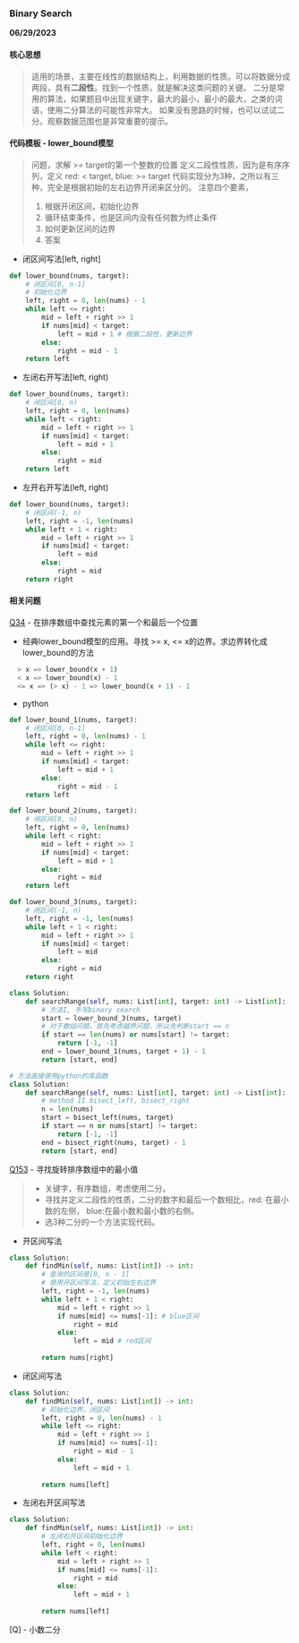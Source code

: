 ### Binary Search

**06/29/2023**

#### 核心思想
> 适用的场景，主要在线性的数据结构上，利用数据的性质。可以将数据分成两段，具有**二段性**。找到一个性质，就是解决这类问题的关键。
> 二分是常用的算法，如果题目中出现关键字，最大的最小，最小的最大，之类的词语，使用二分算法的可能性非常大。
> 如果没有思路的时候，也可以试试二分。观察数据范围也是非常重要的提示。

#### 代码模板 - lower_bound模型
> 问题，求解 >= target的第一个整数的位置
> 定义二段性性质，因为是有序序列，定义 red: < target, blue: >= target
> 代码实现分为3种，之所以有三种，完全是根据初始的左右边界开闭来区分的。
> 注意四个要素，
> 1. 根据开闭区间，初始化边界
> 2. 循环结束条件，也是区间内没有任何数为终止条件
> 3. 如何更新区间的边界
> 4. 答案
- 闭区间写法[left, right]
```python
def lower_bound(nums, target):
    # 闭区间[0, n-1]
    # 初始化边界
    left, right = 0, len(nums) - 1
    while left <= right:
        mid = left + right >> 1 
        if nums[mid] < target:
            left = mid + 1 # 根据二段性，更新边界
        else:
            right = mid - 1
    return left 
```

- 左闭右开写法[left, right)
```python
def lower_bound(nums, target):
    # 闭区间[0, n)
    left, right = 0, len(nums)
    while left < right:
        mid = left + right >> 1 
        if nums[mid] < target:
            left = mid + 1
        else:
            right = mid
    return left 
```

- 左开右开写法(left, right)
```python
def lower_bound(nums, target):
    # 闭区间(-1, n)
    left, right = -1, len(nums)
    while left + 1 < right:
        mid = left + right >> 1 
        if nums[mid] < target:
            left = mid
        else:
            right = mid
    return right
```

#### 相关问题

[Q34] - 在排序数组中查找元素的第一个和最后一个位置
 - 经典lower_bound模型的应用。寻找 >= x, <= x的边界。求边界转化成lower_bound的方法
```python
  > x => lower_bound(x + 1)
  < x => lower_bound(x) - 1
  <= x => (> x) - 1 => lower_bound(x + 1) - 1
```
- python

```python
def lower_bound_1(nums, target):
    # 闭区间[0, n-1]
    left, right = 0, len(nums) - 1
    while left <= right:
        mid = left + right >> 1 
        if nums[mid] < target:
            left = mid + 1
        else:
            right = mid - 1
    return left 

def lower_bound_2(nums, target):
    # 闭区间[0, n)
    left, right = 0, len(nums)
    while left < right:
        mid = left + right >> 1 
        if nums[mid] < target:
            left = mid + 1
        else:
            right = mid
    return left 

def lower_bound_3(nums, target):
    # 闭区间(-1, n)
    left, right = -1, len(nums)
    while left + 1 < right:
        mid = left + right >> 1 
        if nums[mid] < target:
            left = mid
        else:
            right = mid
    return right

class Solution:
    def searchRange(self, nums: List[int], target: int) -> List[int]:
        # 方法I, 手写binary search
        start = lower_bound_3(nums, target)
        # 对于数组问题，首先考虑越界问题，所以先判断start == n
        if start == len(nums) or nums[start] != target: 
            return [-1, -1]
        end = lower_bound_1(nums, target + 1) - 1 
        return [start, end]

# 方法直接使用python的库函数
class Solution:
    def searchRange(self, nums: List[int], target: int) -> List[int]:
        # method II bisect_left, bisect_right
        n = len(nums)
        start = bisect_left(nums, target)
        if start == n or nums[start] != target:
            return [-1, -1]
        end = bisect_right(nums, target) - 1
        return [start, end]
```

[Q153] - 寻找旋转排序数组中的最小值
> - 关键字，有序数组，考虑使用二分。
> - 寻找并定义二段性的性质，二分的数字和最后一个数相比，red: 在最小数的左侧， blue:在最小数和最小数的右侧。
> - 选3种二分的一个方法实现代码。
- 开区间写法
```python
class Solution:
    def findMin(self, nums: List[int]) -> int:
        # 查询的区间是[0, n - 1]
        # 使用开区间写法，定义初始左右边界
        left, right = -1, len(nums)
        while left + 1 < right:
            mid = left + right >> 1
            if nums[mid] <= nums[-1]: # blue区间
                right = mid 
            else:
                left = mid # red区间
        
        return nums[right]
```
- 闭区间写法
```python
class Solution:
    def findMin(self, nums: List[int]) -> int:
        # 初始化边界，闭区间
        left, right = 0, len(nums) - 1
        while left <= right:
            mid = left + right >> 1
            if nums[mid] <= nums[-1]:
                right = mid - 1
            else:
                left = mid + 1
        
        return nums[left]
```

- 左闭右开区间写法
```python
class Solution:
    def findMin(self, nums: List[int]) -> int:
        # 左闭右开区间初始化边界
        left, right = 0, len(nums)
        while left < right:
            mid = left + right >> 1
            if nums[mid] <= nums[-1]:
                right = mid
            else:
                left = mid + 1
        
        return nums[left]
```

[Q] - 小数二分

[//]: # 
   [Q34]: <https://leetcode.cn/problems/find-first-and-last-position-of-element-in-sorted-array/description/>

   [Q153]: <https://leetcode.cn/problems/find-minimum-in-rotated-sorted-array/>